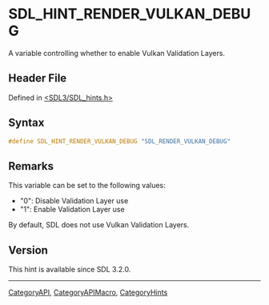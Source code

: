 # SDL_HINT_RENDER_VULKAN_DEBUG

A variable controlling whether to enable Vulkan Validation Layers.

## Header File

Defined in [<SDL3/SDL_hints.h>](https://github.com/libsdl-org/SDL/blob/main/include/SDL3/SDL_hints.h)

## Syntax

```c
#define SDL_HINT_RENDER_VULKAN_DEBUG "SDL_RENDER_VULKAN_DEBUG"
```

## Remarks

This variable can be set to the following values:

- "0": Disable Validation Layer use
- "1": Enable Validation Layer use

By default, SDL does not use Vulkan Validation Layers.

## Version

This hint is available since SDL 3.2.0.





----
[CategoryAPI](CategoryAPI), [CategoryAPIMacro](CategoryAPIMacro), [CategoryHints](CategoryHints)

